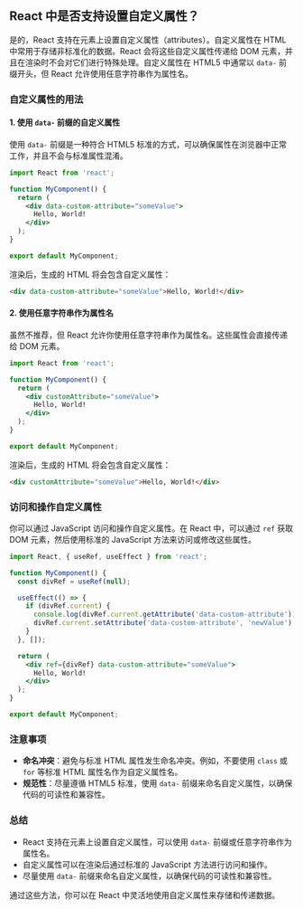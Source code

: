 ## React 中是否支持设置自定义属性？

是的，React 支持在元素上设置自定义属性（attributes）。自定义属性在 HTML 中常用于存储非标准化的数据。React 会将这些自定义属性传递给 DOM 元素，并且在渲染时不会对它们进行特殊处理。自定义属性在 HTML5 中通常以 `data-` 前缀开头，但 React 允许使用任意字符串作为属性名。

### 自定义属性的用法

#### 1. 使用 `data-` 前缀的自定义属性

使用 `data-` 前缀是一种符合 HTML5 标准的方式，可以确保属性在浏览器中正常工作，并且不会与标准属性混淆。

```jsx
import React from 'react';

function MyComponent() {
  return (
    <div data-custom-attribute="someValue">
      Hello, World!
    </div>
  );
}

export default MyComponent;
```

渲染后，生成的 HTML 将会包含自定义属性：

```html
<div data-custom-attribute="someValue">Hello, World!</div>
```

#### 2. 使用任意字符串作为属性名

虽然不推荐，但 React 允许你使用任意字符串作为属性名。这些属性会直接传递给 DOM 元素。

```jsx
import React from 'react';

function MyComponent() {
  return (
    <div customAttribute="someValue">
      Hello, World!
    </div>
  );
}

export default MyComponent;
```

渲染后，生成的 HTML 将会包含自定义属性：

```html
<div customAttribute="someValue">Hello, World!</div>
```

### 访问和操作自定义属性

你可以通过 JavaScript 访问和操作自定义属性。在 React 中，可以通过 `ref` 获取 DOM 元素，然后使用标准的 JavaScript 方法来访问或修改这些属性。

```jsx
import React, { useRef, useEffect } from 'react';

function MyComponent() {
  const divRef = useRef(null);

  useEffect(() => {
    if (divRef.current) {
      console.log(divRef.current.getAttribute('data-custom-attribute')); // 输出: "someValue"
      divRef.current.setAttribute('data-custom-attribute', 'newValue');
    }
  }, []);

  return (
    <div ref={divRef} data-custom-attribute="someValue">
      Hello, World!
    </div>
  );
}

export default MyComponent;
```

### 注意事项

- **命名冲突**：避免与标准 HTML 属性发生命名冲突。例如，不要使用 `class` 或 `for` 等标准 HTML 属性名作为自定义属性名。
- **规范性**：尽量遵循 HTML5 标准，使用 `data-` 前缀来命名自定义属性，以确保代码的可读性和兼容性。

### 总结

- React 支持在元素上设置自定义属性，可以使用 `data-` 前缀或任意字符串作为属性名。
- 自定义属性可以在渲染后通过标准的 JavaScript 方法进行访问和操作。
- 尽量使用 `data-` 前缀来命名自定义属性，以确保代码的可读性和兼容性。

通过这些方法，你可以在 React 中灵活地使用自定义属性来存储和传递数据。
